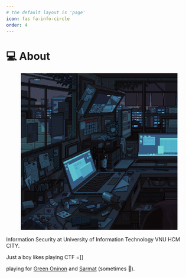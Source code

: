 ```yaml
---
# the default layout is 'page'
icon: fas fa-info-circle
order: 4
---
```


>

# 💻 About

<figure><img src="assets/img/WtVOjr6.gif" alt=""><figcaption></figcaption></figure>

Information Security at University of Information Technology VNU HCM CITY.

Just a boy likes playing CTF =]]

playing for [Green Oninon](https://ctftime.org/team/194346) and [Sarmat](https://ctftime.org/team/185585) (sometimes 🐸).
